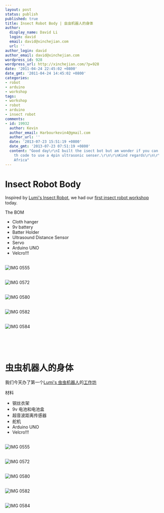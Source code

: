 ```yaml
---
layout: post
status: publish
published: true
title: Insect Robot Body | 虫虫机器人的身体
author:
  display_name: David Li
  login: david
  email: david@xinchejian.com
  url: ''
author_login: david
author_email: david@xinchejian.com
wordpress_id: 928
wordpress_url: http://xinchejian.com/?p=928
date: '2011-04-24 22:45:02 +0800'
date_gmt: '2011-04-24 14:45:02 +0800'
categories:
- robot
- arduino
- workshop
tags:
- workshop
- robot
- arduino
- insect robot
comments:
- id: 19932
  author: Kevin
  author_email: Harbourkevin4@gmail.com
  author_url: ''
  date: '2013-07-23 15:51:19 +0800'
  date_gmt: '2013-07-23 07:51:19 +0800'
  content: "Good day\r\nI built the isect bot but am wonder if you can help me adapt
    th code to use a 4pin ultrasonic senser.\r\n\r\nKind regards\r\n\r\nKevin\r\nSouth
    Africa"
---
```

<p><!--:en--></p>
<h1>Insect Robot Body</h1></p>
<p>Inspired by <a href="http://xinchejian.com/2011/04/11/insect-robot-from-lumi/">Lumi's Insect Robot</a>, we had our <a href="http://xinchejian.com/2011/04/18/insect-robot-workshop/">first insect robot workshop</a> today.</p></p>
<p>The BOM</p></p>
<ul>
<li>Cloth hanger</li>
<li>9v battery</li>
<li>Batter Holder</li>
<li>Ultrasound Distance Sensor</li>
<li>Servo</li>
<li>Arduino UNO</li>
<li>Velcro!!!</li><br />
</ul></p>
<p>
<img style="display:block; margin-left:auto; margin-right:auto;" src="/uploads/2011/04/IMG_0555.jpg" alt="IMG 0555" title="IMG_0555.jpg" border="0"/><br />
</p></p>
<p>
<img style="display:block; margin-left:auto; margin-right:auto;" src="/uploads/2011/04/IMG_0572.jpg" alt="IMG 0572" title="IMG_0572.jpg" border="0"/><br />
</p></p>
<p>
<img style="display:block; margin-left:auto; margin-right:auto;" src="/uploads/2011/04/IMG_0580.jpg" alt="IMG 0580" title="IMG_0580.JPG" border="0"/><br />
</p></p>
<p>
<img style="display:block; margin-left:auto; margin-right:auto;" src="/uploads/2011/04/IMG_0582.jpg" alt="IMG 0582" title="IMG_0582.JPG" border="0"/><br />
</p></p>
<p>
<img style="display:block; margin-left:auto; margin-right:auto;" src="/uploads/2011/04/IMG_0584.jpg" alt="IMG 0584" title="IMG_0584.JPG" border="0"/><br />
</p><br />
<!--:--><br />
<!--:zh--></p>
<h1>虫虫机器人的身体</h1></p>
<p>我们今天办了第一个<a href="http://xinchejian.com/2011/04/11/insect-robot-from-lumi/">Lumi's 虫虫机器人</a>的<a href="http://xinchejian.com/2011/04/18/insect-robot-workshop/">工作坊</a></p></p>
<p>材料</p></p>
<ul>
<li>钢丝衣架</li>
<li>9v 电池和电池盒</li>
<li>超音波距离传感器</li>
<li>舵机</li>
<li>Arduino UNO</li>
<li>Velcro!!!</li><br />
</ul></p>
<p>
<img style="display:block; margin-left:auto; margin-right:auto;" src="/uploads/2011/04/IMG_0555.jpg" alt="IMG 0555" title="IMG_0555.jpg" border="0"/><br />
</p></p>
<p>
<img style="display:block; margin-left:auto; margin-right:auto;" src="/uploads/2011/04/IMG_0572.jpg" alt="IMG 0572" title="IMG_0572.jpg" border="0"/><br />
</p></p>
<p>
<img style="display:block; margin-left:auto; margin-right:auto;" src="/uploads/2011/04/IMG_0580.jpg" alt="IMG 0580" title="IMG_0580.JPG" border="0"/><br />
</p></p>
<p>
<img style="display:block; margin-left:auto; margin-right:auto;" src="/uploads/2011/04/IMG_0582.jpg" alt="IMG 0582" title="IMG_0582.JPG" border="0"/><br />
</p></p>
<p>
<img style="display:block; margin-left:auto; margin-right:auto;" src="/uploads/2011/04/IMG_0584.jpg" alt="IMG 0584" title="IMG_0584.JPG" border="0"/><br />
</p><br />
<!--:--></p>
